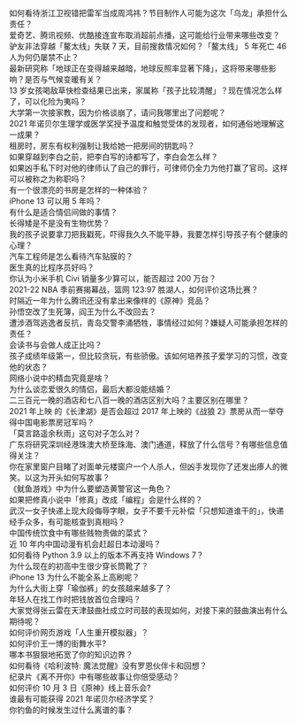 如何看待浙江卫视错把雷军当成周鸿祎？节目制作人可能为这次「乌龙」承担什么责任？  
爱奇艺、腾讯视频、优酷接连宣布取消超前点播，这可能给行业带来哪些改变？  
驴友非法穿越「鳌太线」失联 7 天，目前搜救情况如何？「鳌太线」 5 年死亡 46 人为何仍屡禁不止？  
最新研究称「地球正在变得越来越暗，地球反照率显著下降」，这将带来哪些影响？是否与气候变暖有关？  
13 岁女孩喝敌草快检查结果已出来，家属称「孩子比较清醒」？现在情况怎么样了，可以化险为夷吗？  
大学第一次接家教，因为价格谈崩了，请问我哪里出了问题呢？  
2021 年诺贝尔生理学或医学奖授予温度和触觉受体的发现者，如何通俗地理解这一成果？  
租房时，房东有权利强制让我给她一把房间的钥匙吗？  
如果穿越到李白之前，把李白写的诗都写了，李白会怎么样？  
如果凶手私下时对他的律师认了自己的罪行，可律师仍全力为他打赢了官司。这样可以被称之为称职吗？  
有一个很漂亮的书房是怎样的一种体验？  
iPhone 13 可以用 5 年吗？  
有什么是适合情侣间做的事情？  
长得矮是不是没有生物优势？  
我的孩子说要拿刀把我戳死，吓得我久久不能平静，我要怎样引导孩子有个健康的心理？  
汽车工程师是怎么看待汽车贴膜的？  
医生真的比程序员好吗？  
你认为小米手机 Civi 销量多少算可以，能否超过 200 万台？  
2021-22 NBA 季前赛揭幕战，篮网 123:97 胜湖人，如何评价这场比赛？  
时隔近一年为什么腾讯还没有拿出来像样的《原神》竞品？  
孙悟空改了生死簿，阎王为什么不改回去？  
遭涉酒驾逃逸者反抗，青岛交警李涌牺牲，事情经过如何？嫌疑人可能承担怎样的责任？  
会读书与会做人成正比吗？  
孩子成绩年级第一，但比较贪玩，有些骄傲。该如何培养孩子爱学习的习惯，改变他的状态？  
网络小说中的精血究竟是啥？  
为什么谈恋爱很久的情侣，最后大都没能结婚？  
二三百元一晚的酒店和七八百一晚的酒店区别大吗？主要区别在哪里？  
2021 年上映 的《长津湖》是否会超过 2017 年上映的《战狼 2》票房从而一举夺得中国电影票房冠军吗？  
「莫言路遥余秋雨」这句对子怎么对？  
广东将研究深圳经港珠澳大桥至珠海、澳门通道，释放了什么信号？有哪些信息值得关注？  
你在家里窗户目睹了对面单元楼窗户一个人杀人，但凶手发现你了还发出瘆人的微笑。以这为开头如何写故事？  
《鱿鱼游戏》中为什么要塑造黄警官这一角色？  
如果把修真小说中「修真」改成「编程」会是什么样的？  
武汉一女子快递上现大段侮辱字眼，女子不要千元补偿「只想知道谁干的」，快递经手众多，有可能核查到真相吗？  
中国传统饮食中有哪些贱物贵做的菜式？  
近 10 年内中国动漫有机会赶超日本动漫吗？  
如何看待 Python 3.9 以上的版本不再支持 Windows 7？  
为什么现在的初高中生很少穿长筒靴了？  
iPhone 13 为什么不能全系上高刷呢？  
为什么大街上穿「瑜伽裤」的女孩越来越多了？  
年轻人在找工作时把钱放首位合理吗？  
大家觉得张云雷在天津鼓曲社成立时司鼓的表现如何，对接下来的鼓曲演出有什么期待呢？  
如何评价网页游戏「人生重开模拟器」？  
如何评价王一博的街舞水平?  
哪本书狠狠地拓宽了你的知识边界？  
如何看待《哈利波特: 魔法觉醒》没有罗恩伙伴卡和回想？  
纪录片《离不开你》中有哪些故事让你倍受感动？  
如何评价 10 月 3 日《原神》线上音乐会?  
谁最有可能获得 2021 年诺贝尔经济学奖？  
你钓鱼的时候发生过什么离谱的事？  
